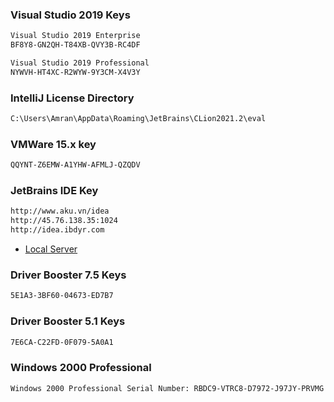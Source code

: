 ### Visual Studio 2019 Keys
```sh
Visual Studio 2019 Enterprise
BF8Y8-GN2QH-T84XB-QVY3B-RC4DF

Visual Studio 2019 Professional
NYWVH-HT4XC-R2WYW-9Y3CM-X4V3Y
```

### IntelliJ License Directory
```sh
C:\Users\Amran\AppData\Roaming\JetBrains\CLion2021.2\eval
```

### VMWare 15.x key
```sh
QQYNT-Z6EMW-A1YHW-AFMLJ-QZQDV
```
### JetBrains IDE Key
```sh
http://www.aku.vn/idea
http://45.76.138.35:1024
http://idea.ibdyr.com
```
* [Local Server](https://jetbrains-server.ru/2017/03/31/phpstorm-2016-2017-activation/)

### Driver Booster 7.5 Keys
```sh
5E1A3-3BF60-04673-ED7B7
```
### Driver Booster 5.1 Keys
```sh
7E6CA-C22FD-0F079-5A0A1
```
### Windows 2000 Professional
```sh
Windows 2000 Professional Serial Number: RBDC9-VTRC8-D7972-J97JY-PRVMG
```
